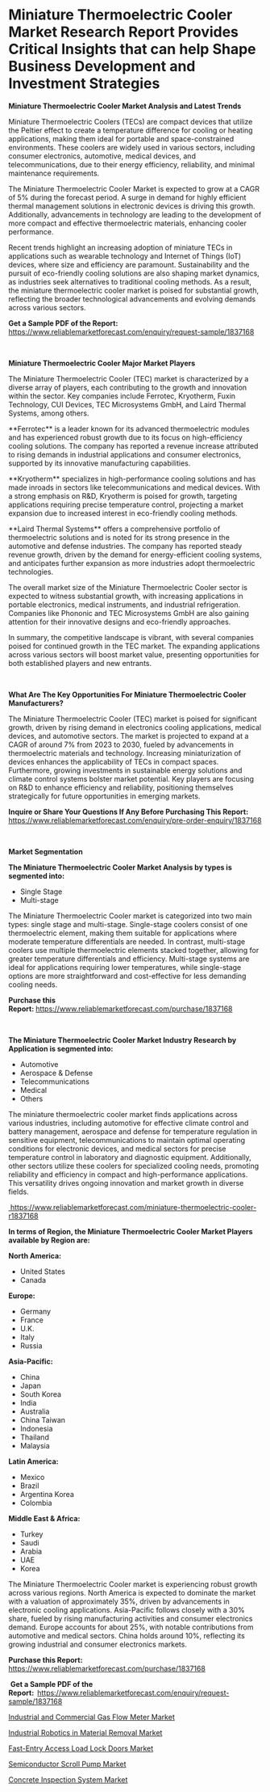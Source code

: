 <p><h1>Miniature Thermoelectric Cooler Market Research Report Provides Critical Insights that can help Shape Business Development and Investment Strategies</h1></p><p><strong>Miniature Thermoelectric Cooler Market Analysis and Latest Trends</strong></p>
<p><p>Miniature Thermoelectric Coolers (TECs) are compact devices that utilize the Peltier effect to create a temperature difference for cooling or heating applications, making them ideal for portable and space-constrained environments. These coolers are widely used in various sectors, including consumer electronics, automotive, medical devices, and telecommunications, due to their energy efficiency, reliability, and minimal maintenance requirements.</p><p>The Miniature Thermoelectric Cooler Market is expected to grow at a CAGR of 5% during the forecast period. A surge in demand for highly efficient thermal management solutions in electronic devices is driving this growth. Additionally, advancements in technology are leading to the development of more compact and effective thermoelectric materials, enhancing cooler performance.</p><p>Recent trends highlight an increasing adoption of miniature TECs in applications such as wearable technology and Internet of Things (IoT) devices, where size and efficiency are paramount. Sustainability and the pursuit of eco-friendly cooling solutions are also shaping market dynamics, as industries seek alternatives to traditional cooling methods. As a result, the miniature thermoelectric cooler market is poised for substantial growth, reflecting the broader technological advancements and evolving demands across various sectors.</p></p>
<p><strong>Get a Sample PDF of the Report:&nbsp;</strong> <a href="https://www.reliablemarketforecast.com/enquiry/request-sample/1837168?utm_campaign=1903&utm_medium=2&utm_source=Github&utm_content=ia&utm_term=28022025&utm_id=miniature-thermoelectric-cooler">https://www.reliablemarketforecast.com/enquiry/request-sample/1837168</a></p>
<p>&nbsp;</p>
<p><strong>Miniature Thermoelectric Cooler Major Market Players</strong></p>
<p><p>The Miniature Thermoelectric Cooler (TEC) market is characterized by a diverse array of players, each contributing to the growth and innovation within the sector. Key companies include Ferrotec, Kryotherm, Fuxin Technology, CUI Devices, TEC Microsystems GmbH, and Laird Thermal Systems, among others.</p><p>**Ferrotec** is a leader known for its advanced thermoelectric modules and has experienced robust growth due to its focus on high-efficiency cooling solutions. The company has reported a revenue increase attributed to rising demands in industrial applications and consumer electronics, supported by its innovative manufacturing capabilities.</p><p>**Kryotherm** specializes in high-performance cooling solutions and has made inroads in sectors like telecommunications and medical devices. With a strong emphasis on R&D, Kryotherm is poised for growth, targeting applications requiring precise temperature control, projecting a market expansion due to increased interest in eco-friendly cooling methods.</p><p>**Laird Thermal Systems** offers a comprehensive portfolio of thermoelectric solutions and is noted for its strong presence in the automotive and defense industries. The company has reported steady revenue growth, driven by the demand for energy-efficient cooling systems, and anticipates further expansion as more industries adopt thermoelectric technologies.</p><p>The overall market size of the Miniature Thermoelectric Cooler sector is expected to witness substantial growth, with increasing applications in portable electronics, medical instruments, and industrial refrigeration. Companies like Phononic and TEC Microsystems GmbH are also gaining attention for their innovative designs and eco-friendly approaches.</p><p>In summary, the competitive landscape is vibrant, with several companies poised for continued growth in the TEC market. The expanding applications across various sectors will boost market value, presenting opportunities for both established players and new entrants.</p></p>
<p>&nbsp;</p>
<p><strong>What Are The Key Opportunities For Miniature Thermoelectric Cooler Manufacturers?</strong></p>
<p><p>The Miniature Thermoelectric Cooler (TEC) market is poised for significant growth, driven by rising demand in electronics cooling applications, medical devices, and automotive sectors. The market is projected to expand at a CAGR of around 7% from 2023 to 2030, fueled by advancements in thermoelectric materials and technology. Increasing miniaturization of devices enhances the applicability of TECs in compact spaces. Furthermore, growing investments in sustainable energy solutions and climate control systems bolster market potential. Key players are focusing on R&D to enhance efficiency and reliability, positioning themselves strategically for future opportunities in emerging markets.</p></p>
<p><strong>Inquire or Share Your Questions If Any Before Purchasing This Report:</strong> <a href="https://www.reliablemarketforecast.com/enquiry/pre-order-enquiry/1837168?utm_campaign=1903&utm_medium=2&utm_source=Github&utm_content=ia&utm_term=28022025&utm_id=miniature-thermoelectric-cooler">https://www.reliablemarketforecast.com/enquiry/pre-order-enquiry/1837168</a></p>
<p>&nbsp;</p>
<p><strong>Market Segmentation</strong></p>
<p><strong>The Miniature Thermoelectric Cooler Market Analysis by types is segmented into:</strong></p>
<p><ul><li>Single Stage</li><li>Multi-stage</li></ul></p>
<p><p>The Miniature Thermoelectric Cooler market is categorized into two main types: single stage and multi-stage. Single-stage coolers consist of one thermoelectric element, making them suitable for applications where moderate temperature differentials are needed. In contrast, multi-stage coolers use multiple thermoelectric elements stacked together, allowing for greater temperature differentials and efficiency. Multi-stage systems are ideal for applications requiring lower temperatures, while single-stage options are more straightforward and cost-effective for less demanding cooling needs.</p></p>
<p><strong>Purchase this Report:&nbsp;</strong><a href="https://www.reliablemarketforecast.com/purchase/1837168?utm_campaign=1903&utm_medium=2&utm_source=Github&utm_content=ia&utm_term=28022025&utm_id=miniature-thermoelectric-cooler">https://www.reliablemarketforecast.com/purchase/1837168</a></p>
<p>&nbsp;</p>
<p><strong>The Miniature Thermoelectric Cooler Market Industry Research by Application is segmented into:</strong></p>
<p><ul><li>Automotive</li><li>Aerospace & Defense</li><li>Telecommunications</li><li>Medical</li><li>Others</li></ul></p>
<p><p>The miniature thermoelectric cooler market finds applications across various industries, including automotive for effective climate control and battery management, aerospace and defense for temperature regulation in sensitive equipment, telecommunications to maintain optimal operating conditions for electronic devices, and medical sectors for precise temperature control in laboratory and diagnostic equipment. Additionally, other sectors utilize these coolers for specialized cooling needs, promoting reliability and efficiency in compact and high-performance applications. This versatility drives ongoing innovation and market growth in diverse fields.</p></p>
<p><a href="https://www.reliablemarketforecast.com/miniature-thermoelectric-cooler-r1837168?utm_campaign=1903&utm_medium=2&utm_source=Github&utm_content=ia&utm_term=28022025&utm_id=miniature-thermoelectric-cooler">&nbsp;https://www.reliablemarketforecast.com/miniature-thermoelectric-cooler-r1837168</a></p>
<p><strong>In terms of Region, the Miniature Thermoelectric Cooler Market Players available by Region are:</strong></p>
<p>
    <p> <strong> North America: </strong>
        <ul>
            <li>United States</li>
            <li>Canada</li>
        </ul>
        </p> 
    <p> <strong> Europe: </strong>
        <ul>
            <li>Germany</li>
            <li>France</li>
            <li>U.K.</li>
            <li>Italy</li>
            <li>Russia</li>
        </ul>
        </p> 
    <p> <strong> Asia-Pacific: </strong>
        <ul>
            <li>China</li>
            <li>Japan</li>
            <li>South Korea</li>
            <li>India</li>
            <li>Australia</li>
            <li>China Taiwan</li>
            <li>Indonesia</li>
            <li>Thailand</li>
            <li>Malaysia</li>
        </ul>
        </p> 
    <p> <strong> Latin America: </strong>
        <ul>
            <li>Mexico</li>
            <li>Brazil</li>
            <li>Argentina Korea</li>
            <li>Colombia</li>
        </ul>
        </p> 
    <p> <strong> Middle East & Africa: </strong>
        <ul>
            <li>Turkey</li>
            <li>Saudi</li>
            <li>Arabia</li>
            <li>UAE</li>
            <li>Korea</li>
        </ul>
    </p>
    </p>
<p><p>The Miniature Thermoelectric Cooler market is experiencing robust growth across various regions. North America is expected to dominate the market with a valuation of approximately 35%, driven by advancements in electronic cooling applications. Asia-Pacific follows closely with a 30% share, fueled by rising manufacturing activities and consumer electronics demand. Europe accounts for about 25%, with notable contributions from automotive and medical sectors. China holds around 10%, reflecting its growing industrial and consumer electronics markets.</p></p>
<p><strong>Purchase this Report: </strong><a href="https://www.reliablemarketforecast.com/purchase/1837168?utm_campaign=1903&utm_medium=2&utm_source=Github&utm_content=ia&utm_term=28022025&utm_id=miniature-thermoelectric-cooler">https://www.reliablemarketforecast.com/purchase/1837168</a></p>
<p>&nbsp;<strong>Get a Sample PDF of the Report:&nbsp;&nbsp;</strong><a href="https://www.reliablemarketforecast.com/enquiry/request-sample/1837168?utm_campaign=1903&utm_medium=2&utm_source=Github&utm_content=ia&utm_term=28022025&utm_id=miniature-thermoelectric-cooler">https://www.reliablemarketforecast.com/enquiry/request-sample/1837168</a></p>
<p><strong></strong></p>
<p><p><a href="https://github.com/gripeluigstt/Market-Research-Report-List-1/blob/main/industrial-and-commercial-gas-flow-meter-market.md?utm_campaign=1903&utm_medium=2&utm_source=Github&utm_content=ia&utm_term=28022025&utm_id=miniature-thermoelectric-cooler">Industrial and Commercial Gas Flow Meter Market</a></p><p><a href="https://github.com/sybeletagavi/Market-Research-Report-List-1/blob/main/industrial-robotics-in-material-removal-market.md?utm_campaign=1903&utm_medium=2&utm_source=Github&utm_content=ia&utm_term=28022025&utm_id=miniature-thermoelectric-cooler">Industrial Robotics in Material Removal Market</a></p><p><a href="https://github.com/minakibanov/Market-Research-Report-List-1/blob/main/fast-entry-access-load-lock-doors-market.md?utm_campaign=1903&utm_medium=2&utm_source=Github&utm_content=ia&utm_term=28022025&utm_id=miniature-thermoelectric-cooler">Fast-Entry Access Load Lock Doors Market</a></p><p><a href="https://github.com/warshatulang0/Market-Research-Report-List-1/blob/main/semiconductor-scroll-pump-market.md?utm_campaign=1903&utm_medium=2&utm_source=Github&utm_content=ia&utm_term=28022025&utm_id=miniature-thermoelectric-cooler">Semiconductor Scroll Pump Market</a></p><p><a href="https://github.com/mootssanjan5/Market-Research-Report-List-1/blob/main/concrete-inspection-system-market.md?utm_campaign=1903&utm_medium=2&utm_source=Github&utm_content=ia&utm_term=28022025&utm_id=miniature-thermoelectric-cooler">Concrete Inspection System Market</a></p></p>